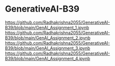 # GenerativeAI-B39
https://github.com/Radhakrishna2055/GenerativeAI-B39/blob/main/GenAI_Assignment_1.ipynb
https://github.com/Radhakrishna2055/GenerativeAI-B39/blob/main/GenAI_Assignment_2.ipynb
https://github.com/Radhakrishna2055/GenerativeAI-B39/blob/main/GenAI_Assignment_3.ipynb
https://github.com/Radhakrishna2055/GenerativeAI-B39/blob/main/GenAI_Assignment_4.ipynb
